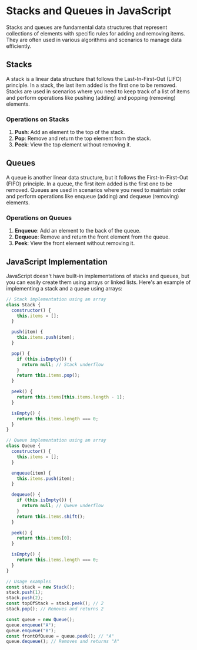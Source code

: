 # Stacks and Queues in JavaScript

Stacks and queues are fundamental data structures that represent collections of elements with specific rules for adding and removing items. They are often used in various algorithms and scenarios to manage data efficiently.

## Stacks

A stack is a linear data structure that follows the Last-In-First-Out (LIFO) principle. In a stack, the last item added is the first one to be removed. Stacks are used in scenarios where you need to keep track of a list of items and perform operations like pushing (adding) and popping (removing) elements.

### Operations on Stacks

1. **Push**: Add an element to the top of the stack.
2. **Pop**: Remove and return the top element from the stack.
3. **Peek**: View the top element without removing it.

## Queues

A queue is another linear data structure, but it follows the First-In-First-Out (FIFO) principle. In a queue, the first item added is the first one to be removed. Queues are used in scenarios where you need to maintain order and perform operations like enqueue (adding) and dequeue (removing) elements.

### Operations on Queues

1. **Enqueue**: Add an element to the back of the queue.
2. **Dequeue**: Remove and return the front element from the queue.
3. **Peek**: View the front element without removing it.

## JavaScript Implementation

JavaScript doesn't have built-in implementations of stacks and queues, but you can easily create them using arrays or linked lists. Here's an example of implementing a stack and a queue using arrays:

```js
// Stack implementation using an array
class Stack {
  constructor() {
    this.items = [];
  }

  push(item) {
    this.items.push(item);
  }

  pop() {
    if (this.isEmpty()) {
      return null; // Stack underflow
    }
    return this.items.pop();
  }

  peek() {
    return this.items[this.items.length - 1];
  }

  isEmpty() {
    return this.items.length === 0;
  }
}

// Queue implementation using an array
class Queue {
  constructor() {
    this.items = [];
  }

  enqueue(item) {
    this.items.push(item);
  }

  dequeue() {
    if (this.isEmpty()) {
      return null; // Queue underflow
    }
    return this.items.shift();
  }

  peek() {
    return this.items[0];
  }

  isEmpty() {
    return this.items.length === 0;
  }
}

// Usage examples
const stack = new Stack();
stack.push(1);
stack.push(2);
const topOfStack = stack.peek(); // 2
stack.pop(); // Removes and returns 2

const queue = new Queue();
queue.enqueue("A");
queue.enqueue("B");
const frontOfQueue = queue.peek(); // "A"
queue.dequeue(); // Removes and returns "A"
```